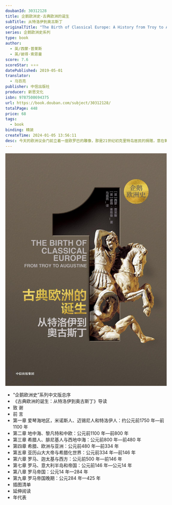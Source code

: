 ```yaml
---
doubanId: 30312128
title: 企鹅欧洲史·古典欧洲的诞生
subTitle: 从特洛伊到奥古斯丁
originalTitle: "The Birth of Classical Europe: A History from Troy to Augustine"
series: 企鹅欧洲史系列
type: book
author: 
  - 英/西蒙·普莱斯
  - 英/彼得·索恩曼
score: 7.6
scoreStar: ⭐⭐⭐
datePublished: 2019-05-01
translator: 
  - 马百亮
publisher: 中信出版社
producer: 新思文化
isbn: 9787508694375
url: https://book.douban.com/subject/30312128/
totalPage: 448
price: 68
tags:  
  - book
binding: 精装
createTime: 2024-01-05 13:56:11
desc: 今天的欧洲议会门前立着一座欧罗巴的雕像，那是21世纪初克里特岛居民的捐赠，意在彰显小岛在欧洲历史上的地位。毕竟，欧洲得名于传说被宙斯带到克里特岛的欧罗巴，米诺斯文明则得名于她的儿子。然而，欧罗巴神话成为欧洲象征，是19世纪的事；在希腊先民眼中，米诺斯也并非原始文明的创始人。我们对古典世界、对西方文明源头的认知，既源于过往，也出自当下。驱动古典世界向前发展的，不是我们对他们历史的了解，而是先民们自己对历史的了解。凿出我们如今所说西方文化基石的古希腊人、古罗马人，也有他们的神话，他们的过往，他们自己的记忆和历史。要理解他们的世界，就要先理解他们的记忆。从公元前第二千年中期到公元5世纪早期，从青铜时代到罗马帝国的一代又一代先民站在当下，回望过去，重构过往，不断定义自己和自己所居的世界。从泥板、遗迹、陶器、著作中，我们探寻跨越两个千年的历史，也探寻记忆留...(展开全部)今天的欧洲议会门前立着一座欧罗巴的雕像，那是21世纪初克里特岛居民的捐赠，意在彰显小岛在欧洲历史上的地位。毕竟，欧洲得名于传说被宙斯带到克里特岛的欧罗巴，米诺斯文明则得名于她的儿子。然而，欧罗巴神话成为欧洲象征，是19世纪的事；在希腊先民眼中，米诺斯也并非原始文明的创始人。我们对古典世界、对西方文明源头的认知，既源于过往，也出自当下。驱动古典世界向前发展的，不是我们对他们历史的了解，而是先民们自己对历史的了解。凿出我们如今所说西方文化基石的古希腊人、古罗马人，也有他们的神话，他们的过往，他们自己的记忆和历史。要理解他们的世界，就要先理解他们的记忆。从公元前第二千年中期到公元5世纪早期，从青铜时代到罗马帝国的一代又一代先民站在当下，回望过去，重构过往，不断定义自己和自己所居的世界。从泥板、遗迹、陶器、著作中，我们探寻跨越两个千年的历史，也探寻记忆留下的痕迹。像今天的我们一样，古时的人讲述、美化、利用着对过去的记忆。而古典欧洲，就诞生于这样层层叠叠的记忆之中。西蒙·普莱斯（Simon Price）生前为牛津大学古代史教授，专研希腊罗马宗教史。著有《仪式与权力》《古希腊人的宗教生活》等，为《牛津古典神话与宗教词典》的编者之一。彼得·索恩曼（Peter Thonemann）牛津大学古典学系古代史副教授，著有《希腊化时代》《迈安德河谷：从古代到拜占庭的历史地理学》等多部著作
---
```


![image](assets/s29918349.jpg)


  - “企鹅欧洲史”系列中文版总序
  - 《古典欧洲的诞生：从特洛伊到奥古斯丁》导读
  - 致 谢
  - 前 言
  - 第一章 爱琴海地区，米诺斯人、迈锡尼人和特洛伊人：约公元前1750 年—前1100 年
  - 第二章 地中海、黎凡特和中欧：公元前1100 年—前800 年
  - 第三章 希腊人、腓尼基人与西地中海：公元前800 年—前480 年
  - 第四章 希腊、欧洲与亚洲：公元前480 年—前334 年
  - 第五章 亚历山大大帝与希腊化世界：公元前334 年—前146 年
  - 第六章 罗马、迦太基与西方：公元前500 年—前146 年
  - 第七章 罗马、意大利半岛和帝国：公元前146 年—公元14 年
  - 第八章 罗马帝国：公元14 年—284 年
  - 第九章 罗马帝国晚期：公元284 年—425 年
  - 插图清单
  - 延伸阅读
  - 年代表

